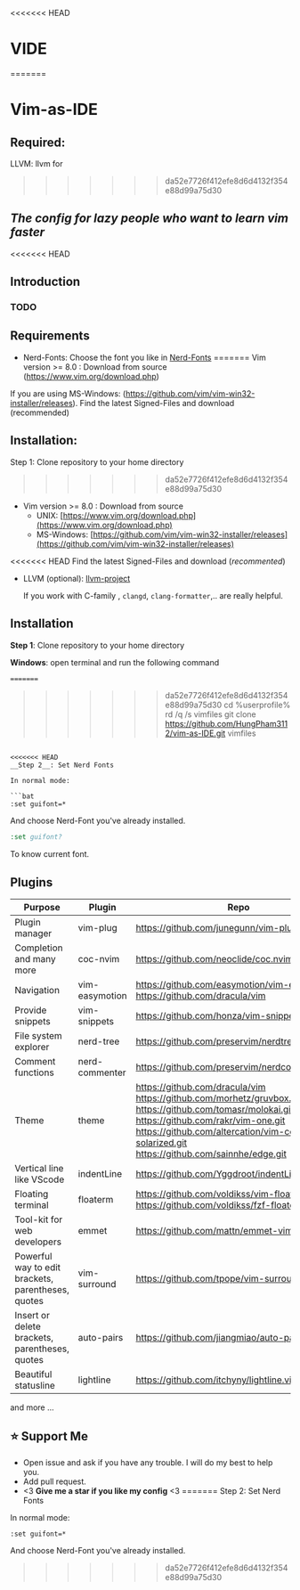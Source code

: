<<<<<<< HEAD
# VIDE
=======
# Vim-as-IDE

## Required:
LLVM: llvm for  
>>>>>>> da52e7726f412efe8d6d4132f354e88d99a75d30

## _The config for lazy people who want to learn vim faster_

<<<<<<< HEAD
## Introduction

### TODO

## Requirements

- Nerd-Fonts: Choose the font you like in [Nerd-Fonts](https://www.nerdfonts.com/)
=======
Vim version >= 8.0 : Download from source (https://www.vim.org/download.php)

If you are using MS-Windows: (https://github.com/vim/vim-win32-installer/releases). 
Find the latest Signed-Files and download (recommended)

## Installation:

Step 1: Clone repository to your home directory
>>>>>>> da52e7726f412efe8d6d4132f354e88d99a75d30

- Vim version >= 8.0 : Download from source  
  - UNIX: [https://www.vim.org/download.php](https://www.vim.org/download.php)
  - MS-Windows: [https://github.com/vim/vim-win32-installer/releases](https://github.com/vim/vim-win32-installer/releases)

<<<<<<< HEAD
    Find the latest Signed-Files and download (_recommented_)
- LLVM (optional): [llvm-project](https://github.com/llvm/llvm-project/releases/tag/llvmorg-13.0.0)

  If you work with C-family , `clangd`, `clang-formatter`,.. are really
  helpful. 

## Installation  

__Step 1__: Clone repository to your home directory

__Windows__: open terminal and run the following command

```bat
=======
```
>>>>>>> da52e7726f412efe8d6d4132f354e88d99a75d30
cd %userprofile%
rd /q /s vimfiles
git clone https://github.com/HungPham3112/vim-as-IDE.git vimfiles
```

<<<<<<< HEAD
__Step 2__: Set Nerd Fonts  

In normal mode:

```bat
:set guifont=*
```

And choose Nerd-Font you've already installed.

```bat
:set guifont?
```

To know current font.

## Plugins  

| Purpose | Plugin | Repo |
| ------ | ------ | ------ |
| Plugin manager | vim-plug | <https://github.com/junegunn/vim-plug.git> |
| Completion and many more | coc-nvim | <https://github.com/neoclide/coc.nvim.git> |
| Navigation | vim-easymotion | <https://github.com/easymotion/vim-easymotion><br><https://github.com/dracula/vim> |
| Provide snippets | vim-snippets | <https://github.com/honza/vim-snippets> |
| File system explorer | nerd-tree |  <https://github.com/preservim/nerdtree.git> |
| Comment functions | nerd-commenter | <https://github.com/preservim/nerdcommenter.git> |
| Theme | theme  | <https://github.com/dracula/vim><br> <https://github.com/morhetz/gruvbox.git><br> <https://github.com/tomasr/molokai.git><br> <https://github.com/rakr/vim-one.git><br> <https://github.com/altercation/vim-colors-solarized.git><br> <https://github.com/sainnhe/edge.git><br> |
| Vertical line like VScode| indentLine  | <https://github.com/Yggdroot/indentLine.git> |
| Floating terminal | floaterm  | <https://github.com/voldikss/vim-floaterm.git><br><https://github.com/voldikss/fzf-floaterm.git>|
| Tool-kit for web developers | emmet  |   <https://github.com/mattn/emmet-vim.git> |
| Powerful way to edit<br>brackets, parentheses, quotes | vim-surround  |  <https://github.com/tpope/vim-surround.git>|
| Insert or delete<br>brackets, parentheses, quotes | auto-pairs  |  <https://github.com/jiangmiao/auto-pairs> |
| Beautiful statusline | lightline |  <https://github.com/itchyny/lightline.vim> |
and more ...

## :star: Support Me  

- Open issue and ask if you have any trouble. I will do my best to help you.
- Add pull request.  
- <3 __Give me a star if you like my config__ <3
=======
Step 2: Set Nerd Fonts 

In normal mode:
```
:set guifont=*
```
And choose Nerd-Font you've already installed.
>>>>>>> da52e7726f412efe8d6d4132f354e88d99a75d30
